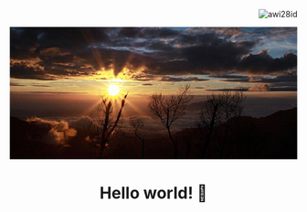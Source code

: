<p align="end">
<img src="https://komarev.com/ghpvc/?username=awi28id&label=Profile%20views&color=0e75b6&style=flat" alt="awi28id" />
</p>

<p align="center">
  <img src="https://raw.githubusercontent.com/awi28id/awi28id/refs/heads/master/hello.jpg">
</p>


<h1 align="center">Hello world! 👋</h1>
